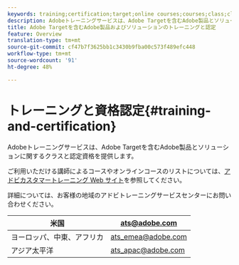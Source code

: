 ```yaml
---
keywords: training;certification;target;online courses;courses;class;classes
description: Adobeトレーニングサービスは、Adobe Targetを含むAdobe製品とソリューションに関するクラスと認定資格を提供します。
title: Adobe Targetを含むAdobe製品およびソリューションのトレーニングと認定
feature: Overview
translation-type: tm+mt
source-git-commit: cf47b7f3625bb1c3430b9fba00c573f489efc448
workflow-type: tm+mt
source-wordcount: '91'
ht-degree: 48%

---
```



# トレーニングと資格認定{#training-and-certification}

Adobeトレーニングサービスは、Adobe Targetを含むAdobe製品とソリューションに関するクラスと認定資格を提供します。

ご利用いただける講師によるコースやオンラインコースのリストについては、[アドビカスタマートレーニング Web サイト](https://training.adobe.com/training/courses.html#solution=adobeTarget)を参照してください。

詳細については、お客様の地域のアドビトレーニングサービスセンターにお問い合わせください。

| 米国 | [ats@adobe.com](mailto:ats@adobe.com) |
|---|---|
| ヨーロッパ、中東、アフリカ | [ats_emea@adobe.com](mailto:ats_emea@adobe.com) |
| アジア太平洋 | [ats_apac@adobe.com](mailto:ats_apac@adobe.com) |


